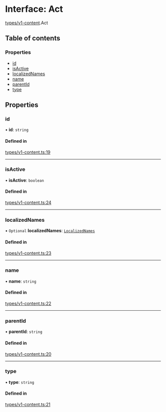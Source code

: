 # Interface: Act

[types/v1-content](../modules/types_v1_content.md).Act

## Table of contents

### Properties

- [id](types_v1_content.Act.md#id)
- [isActive](types_v1_content.Act.md#isactive)
- [localizedNames](types_v1_content.Act.md#localizednames)
- [name](types_v1_content.Act.md#name)
- [parentId](types_v1_content.Act.md#parentid)
- [type](types_v1_content.Act.md#type)

## Properties

### id

• **id**: `string`

#### Defined in

[types/v1-content.ts:19](https://github.com/jameslinimk/unofficial-valorant-api/blob/e0f8f42/package/src/types/v1-content.ts#L19)

___

### isActive

• **isActive**: `boolean`

#### Defined in

[types/v1-content.ts:24](https://github.com/jameslinimk/unofficial-valorant-api/blob/e0f8f42/package/src/types/v1-content.ts#L24)

___

### localizedNames

• `Optional` **localizedNames**: [`LocalizedNames`](../modules/types_v1_content.md#localizednames)

#### Defined in

[types/v1-content.ts:23](https://github.com/jameslinimk/unofficial-valorant-api/blob/e0f8f42/package/src/types/v1-content.ts#L23)

___

### name

• **name**: `string`

#### Defined in

[types/v1-content.ts:22](https://github.com/jameslinimk/unofficial-valorant-api/blob/e0f8f42/package/src/types/v1-content.ts#L22)

___

### parentId

• **parentId**: `string`

#### Defined in

[types/v1-content.ts:20](https://github.com/jameslinimk/unofficial-valorant-api/blob/e0f8f42/package/src/types/v1-content.ts#L20)

___

### type

• **type**: `string`

#### Defined in

[types/v1-content.ts:21](https://github.com/jameslinimk/unofficial-valorant-api/blob/e0f8f42/package/src/types/v1-content.ts#L21)
